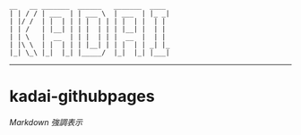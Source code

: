     __   __ _______  ______   _______  ____
    | | / / | ___  | | ___ \  | ___  | |_ _|
    | |/ /  | |  | | | |  | | | |  | |  | |
    | | /   | |__| | | |  | | | |__| |  | |
    | | \   |  __  | | |  | | |  __  |  | |
    | |\ \  | |  | | | |__| | | |  | | _| |_
    |_| \_\ |_|  |_| |_____/  |_|  |_| |___|
 -----------------------------------------------

# kadai-githubpages
*Markdown 強調表示*